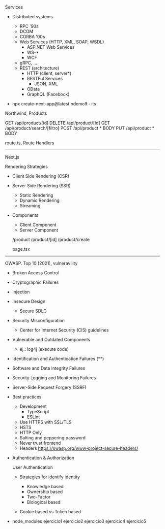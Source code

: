 Services
* Distributed systems.
	- RPC
'90s
	- DCOM
	- CORBA
'00s
	- Web Services (HTTP, XML, SOAP, WSDL)
		- ASP.NET Web Services
		- WS-*
		- WCF
	- gRPC, ...
	- REST (architecture)
		- HTTP (client, server*)
		- RESTFul Services
			- JSON, XML
		- OData
		- GraphQL (Facebook)

* npx create-next-app@latest ndemo9 --ts

Northwind, Products

GET    /api/product/[id]
DELETE /api/product/[id]
GET    /api/product/search/[filtro]
POST   /api/product * BODY
PUT    /api/product * BODY

route.ts, Route Handlers

---------------------------------
Next.js

Rendering Strategies
- Client Side Rendering (CSR)
- Server Side Rendering (SSR)
	- Static Rendering
	- Dynamic Rendering
	- Streaming

- Components
	- Client Component
	- Server Component

	/product
	/product/[id]
	/product/create

	page.tsx
--------------------------------------------
OWASP. Top 10 (2021), vulneravility
- Broken Access Control
- Cryptographic Failures
- Injection
- Insecure Design
	- Secure SDLC
- Security Misconfiguration
	- Center for Internet Security (CIS) guidelines
- Vulnerable and Outdated Components
	* ej.: log4j (execute code)
- Identification and Authentication Failures (**)
- Software and Data Integrity Failures
- Security Logging and Monitoring Failures
- Server-Side Request Forgery (SSRF)

- Best practices
	- Development
		- TypeScript
		- ESLint
	- Use HTTPS with SSL/TLS
	- HSTS
	- HTTP Only
	- Salting and peppering password
	- Never trust frontend
	- Headers
		https://owasp.org/www-project-secure-headers/

- Authentication & Authorization

	User Authentication
	- Strategies for identify identity
		- Knowledge based
		- Ownership based
		+ Two-Factor
		- Biological based

	- Cookie based vs Token based


- node_modules
ejercicio1
ejercicio2
ejercicio3
ejercicio4
ejercicio5






	



